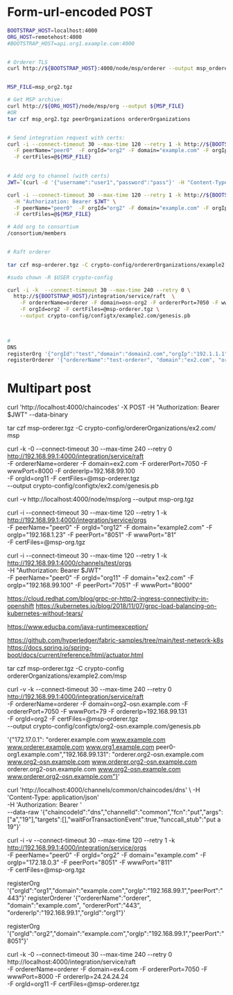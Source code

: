 

# Form-url-encoded POST

```bash
BOOTSTRAP_HOST=localhost:4000
ORG_HOST=remotehost:4000
#BOOTSTRAP_HOST=api.org1.example.com:4000


# Orderer TLS
curl http://${BOOTSTRAP_HOST}:4000/node/msp/orderer --output msp_orderer.tgz


MSP_FILE=msp_org2.tgz

# Get MSP archive:
curl http://${ORG_HOST}/node/msp/org --output ${MSP_FILE} 
#OR
tar czf msp_org2.tgz peerOrganizations ordererOrganizations


# Send integration request with certs:
curl -i --connect-timeout 30 --max-time 120 --retry 1 -k http://${BOOTSTRAP_HOST}/integration/service/orgs \
  -F peerName="peer0"  -F orgId="org2" -F domain="example.com" -F orgIp="192.168.99.128" -F peerPort="7051" -F wwwPort="80" \
  -F certFiles=@${MSP_FILE}
  

# Add org to channel (with certs)
JWT=`(curl -d '{"username":"user1","password":"pass"}' -H "Content-Type: application/json" http://${BOOTSTRAP_HOST}/users | tr -d '"')`

curl -i --connect-timeout 30 --max-time 120 --retry 1 -k http://${BOOTSTRAP_HOST}/channels/:channelId/orgs \
  -H "Authorization: Bearer $JWT" \
  -F peerName="peer0"  -F orgId="org2" -F domain="example.com" -F orgIp="192.168.99.128" -F peerPort="7051" -F wwwPort="80" \
  -F certFiles=@${MSP_FILE}

# Add org to consortium
/consortium/members


# Raft orderer
 
tar czf msp-orderer.tgz -C crypto-config/ordererOrganizations/example2.com/ msp

#sudo chown -R $USER crypto-config

curl -i -k  --connect-timeout 30 --max-time 240 --retry 0 \
  http://${BOOTSTRAP_HOST}/integration/service/raft  \
    -F ordererName=orderer -F domain=osn-org2 -F ordererPort=7050 -F wwwPort=80 -F ordererIp=192.168.1.23 \
    -F orgId=org2 -F certFiles=@msp-orderer.tgz \
    --output crypto-config/configtx/example2.com/genesis.pb
     


#
DNS
registerOrg '{"orgId":"test","domain":"domain2.com","orgIp":"192.1.1.1","peerPort":"7051"}'
registerOrderer '{"ordererName":"test-orderer", "domain":"ex2.com", "ordererPort":"7050", "ordererIp":"192.168.99.1","orgId":"org2"}'
```



# Multipart post
curl 'http://localhost:4000/chaincodes' -X POST  -H "Authorization: Bearer $JWT" --data-binary 


tar czf msp-orderer.tgz -C crypto-config/ordererOrganizations/ex2.com/ msp

curl -k -0 --connect-timeout 30 --max-time 240 --retry 0 \
  http://192.168.99.1:4000/integration/service/raft  \
    -F ordererName=orderer -F domain=ex2.com -F ordererPort=7050 -F wwwPort=8000 -F ordererIp=192.168.99.100 \
    -F orgId=org11 -F certFiles=@msp-orderer.tgz \
    --output crypto-config/configtx/ex2.com/genesis.pb

curl -v http://localhost:4000/node/msp/org --output msp-org.tgz

curl -i --connect-timeout 30 --max-time 120 --retry 1 -k http://192.168.99.1:4000/integration/service/orgs \
  -F peerName="peer0"  -F orgId="org12" -F domain="example2.com" -F orgIp="192.168.1.23" -F peerPort="8051" -F wwwPort="81" \
  -F certFiles=@msp-org.tgz
  
  
  
  curl -i --connect-timeout 30 --max-time 120 --retry 1 -k http://192.168.99.1:4000/channels/test/orgs \
    -H "Authorization: Bearer $JWT" \
    -F peerName="peer0"  -F orgId="org11" -F domain="ex2.com" -F orgIp="192.168.99.100" -F peerPort="7051" -F wwwPort="8000"
    
    
https://cloud.redhat.com/blog/grpc-or-http/2-ingress-connectivity-in-openshift
https://kubernetes.io/blog/2018/11/07/grpc-load-balancing-on-kubernetes-without-tears/

https://www.educba.com/java-runtimeexception/

https://github.com/hyperledger/fabric-samples/tree/main/test-network-k8s
https://docs.spring.io/spring-boot/docs/current/reference/html/actuator.html



tar czf msp-orderer.tgz -C crypto-config ordererOrganizations/example2.com/msp

curl -v -k  --connect-timeout 30 --max-time 240 --retry 0 \
http://192.168.99.1:4000/integration/service/raft \
-F ordererName=orderer -F domain=org2-osn.example.com -F ordererPort=7050 -F wwwPort=79 -F ordererIp=192.168.99.131 \
-F orgId=org2 -F certFiles=@msp-orderer.tgz \
--output crypto-config/configtx/org2-osn.example.com/genesis.pb


'{"172.17.0.1": "orderer.example.com www.example.com www.orderer.example.com www.org1.example.com peer0-org1.example.com","192.168.99.131": "orderer.org2-osn.example.com www.org2-osn.example.com www.orderer.org2-osn.example.com orderer.org2-osn.example.com www.org2-osn.example.com www.orderer.org2-osn.example.com"}'


curl 'http://localhost:4000/channels/common/chaincodes/dns' \ 
-H 'Content-Type: application/json' \
-H 'Authorization: Bearer ' \
--data-raw '{"chaincodeId":"dns","channelId":"common","fcn":"put","args":["a","19"],"targets":[],"waitForTransactionEvent":true,"funccall_stub":"put a 19"}'


curl -i -v  --connect-timeout 30 --max-time 120 --retry 1 -k http://192.168.99.1:4000/integration/service/orgs \
-F peerName="peer0"  -F orgId="org2" -F domain="example.com" -F orgIp="172.18.0.3" -F peerPort="8051" -F wwwPort="811" \
-F certFiles=@msp-org.tgz


registerOrg '{"orgId":"org1","domain":"example.com","orgIp":"192.168.99.1","peerPort":"443"}'
registerOrderer '{"ordererName":"orderer", "domain":"example.com", "ordererPort":"443", "ordererIp":"192.168.99.1","orgId":"org1"}'

registerOrg '{"orgId":"org2","domain":"example.com","orgIp":"192.168.99.1","peerPort":"8051"}'

curl -k -0 --connect-timeout 30 --max-time 240 --retry 0 \
  http://localhost:4000/integration/service/raft  \
    -F ordererName=orderer -F domain=ex4.com -F ordererPort=7050 -F wwwPort=8000 -F ordererIp=24.24.24.24 \
    -F orgId=org11 -F certFiles=@msp-orderer.tgz